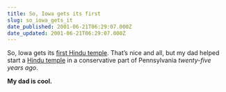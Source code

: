 ```yaml
---
title: So, Iowa gets its first
slug: so_iowa_gets_it
date_published: 2001-06-21T06:29:07.000Z
date_updated: 2001-06-21T06:29:07.000Z
---
```


So, Iowa gets its [first Hindu temple](http://www.dmregister.com/news/stories/c5351764/15067907.html). That’s nice and all, but my dad helped start a [Hindu temple](http://www.haritemple.org/) in a conservative part of Pennsylvania *twenty-five years ago*.

**My dad is cool.**
